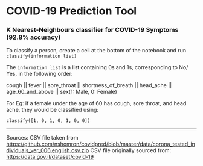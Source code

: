 # COVID-19 Prediction Tool #

### K Nearest-Neighbours classifier for COVID-19 Symptoms  (92.8% accuracy) ###

To classify a person, create a cell at the bottom of the notebook and run `classify(information list)`

The `information list` is a list containing 0s and 1s, corresponding to No/ Yes, in the following order:

cough || fever || sore_throat || shortness_of_breath || head_ache || age_60_and_above || sex(1: Male, 0: Female) 

For Eg: if a female under the age of 60 has cough, sore throat, and head ache, they would be classified using:

`classify([1, 0, 1, 0, 1, 0, 0])`

-------------------------------------------------------------------------------------------------------------------------------------
         
Sources: CSV file taken from https://github.com/nshomron/covidpred/blob/master/data/corona_tested_individuals_ver_006.english.csv.zip 
         CSV file originally sourced from: https://data.gov.il/dataset/covid-19 
